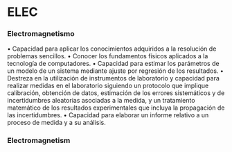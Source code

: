 # ELEC
### Electromagnetismo
• Capacidad para aplicar los conocimientos adquiridos a la resolución de problemas sencillos.
• Conocer los fundamentos físicos aplicados a la tecnología de computadores.
• Capacidad para estimar los parámetros de un modelo de un sistema mediante ajuste por regresión de los resultados.
• Destreza en la utilización de instrumentos de laboratorio y capacidad para realizar medidas en el laboratorio siguiendo un protocolo que implique calibración, obtención de datos, estimación de los errores sistemáticos y de incertidumbres aleatorias asociadas a la medida, y un tratamiento matemático de los resultados experimentales que incluya la propagación de las incertidumbres.
• Capacidad para elaborar un informe relativo a un proceso de medida y a su análisis.
### Electromagnetism
